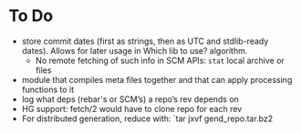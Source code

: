 # To Do

* store commit dates (first as strings, then as UTC and stdlib-ready dates). Allows for later usage in Which lib to use? algorithm.
    * No remote fetching of such info in SCM APIs: `stat` local archive or files
* module that compiles meta files together and that can apply processing functions to it
* log what deps (rebar's or SCM’s) a repo’s rev depends on
* HG support: fetch/2 would have to clone repo for each rev
* For distributed generation, reduce with: `tar jxvf gend_repo.tar.bz2
